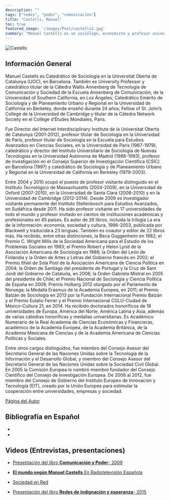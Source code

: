 ```yaml
---
description: ""
tags: ["redes", "poder", "comunicación"]
title: "Castells, Manuel"
toc: true
featured_image: '/images/Post/castells2.jpg'
summary: "Manuel Castells es un sociólogo, economista y profesor universitario de Sociología y de Urbanismo en la Universidad de California en Berkeley, así como director del Internet Interdisciplinary Institute en la Universidad Abierta de Cataluña y presidente del consejo académico de Next International Business School."
---
```



![Castells](../../images/Post/castells1.jpg)


## Información General
Manuel Castells es Catedrático de Sociología en la Universitat Oberta de Catalunya (UOC), en Barcelona. También es University Professor y catedrático titular de la Cátedra Wallis Annenberg de Tecnología de Comunicación y Sociedad de la Escuela Annenberg de Comunicación, de la Universidad of Southern California, en Los Ángeles;  Catedrático Emérito de Sociología y de Planeamiento Urbano y Regional en la Universidad de California en Berkeley, donde enseñó durante 24 años; Fellow of St. John’s College de la Universidad de Cambridge y titular de la Cátedra Network Society en el Collège d’Études Mondiales, Paris. 

Fue Director del Internet Interdisciplinary Institute de la Universitat Oberta de Catalunya (2001-2012), profesor titular de Sociología en la Universidad de París, profesor titular de Sociología en la Escuela para Estudios Avanzados en Ciencias Sociales, en la Universidad de París (1967-1979), catedrático y director del Instituto Universitario de Sociología de Nuevas Tecnologías en la Universidad Autónoma de Madrid (1988-1993), profesor de investigación en el Consejo Superior de Investigación Científica (CSIC) en Barcelona (1997) y catedrático de Sociología y de Planeamiento Urbano y Regional en la Universidad de California en Berkeley (1979-2003).

Entre 2004 y 2010 ocupó el puesto de profesor visitante distinguido en el Instituto Tecnológico de Massachusetts (2004-2009), en la Universidad de Oxford (2007-2010), en la Universidad de Santa Clara (2008-2010) y en la Universidad de Cambridge (2012-2014). Desde 2009 es investigador visitante permanente del Instituto Stellenbosch para Estudios Avanzados, en Sudáfrica desde 2011. Ha sido profesor visitante en 17 universidades de todo el mundo y profesor invitado en cientos de instituciones académicas y profesionales en 45 países. Es autor de 26 libros, incluida la trilogía La era de la información: economía, sociedad y cultura, 1996-2003, publicada por Blackwell y traducida a 23 lenguas. También es coautor y editor de 22 libros más. Ha recibido, entre otras distinciones, la Beca Guggenheim en 1982; el Premio C. Wright Mills de la Sociedad Americana para el Estudio de los Problemas Sociales en 1983; el Premio Robert y Helen Lynd de la Asociación Americana de Sociología en 1988; la Orden del León de Finlandia y la Orden de Artes y Letras del Gobierno francés en 2002; el Premio Ithiel de Sola Pool de la Asociación Americana de Ciencia Política en 2004; la Orden de Santiago del presidente de Portugal  y la Cruz de Sant Jordi del Gobierno de Cataluña, en 2006; la Orden Gabriela Mistral en 2005 del presidente de Chile; el Premio Nacional de Sociología y Ciencia Política de España en 2008; Premio Holberg 2012 otorgado por el Parlamento de Noruega; la Medalla Erasmus de la Academia Europea, en 2011; el Premio Balzán de Sociología en 2013 por la Fundación Internacional Premio Balzán y el Premio Eulalio Ferrer y el Premio Internacional CGLU-Ciudad de México-Cultura 21, en 2014. Ha recibido doctorados honoríficos de 18 universidades de Europa, América del Norte, América Latina y Asia, además de varias cátedras honoríficas y medallas universitarias. Es Académico Numerario de la Real Academia de Ciencias Económicas y Financieras, académico de la Academia Europea, de la Academia Británica, de la Academia Mexicana de Ciencias y de la Academia Americana de Ciencias Políticas y Sociales.  

Entre otros cargos distinguidos, fue miembro del Consejo Asesor del Secretario General de las Naciones Unidas sobre la Tecnología de la Información y el Desarrollo Global, y miembro del Consejo Asesor del Secretario General de las Naciones Unidas sobre la Sociedad Civil Global. En 2005 la Comisión Europea lo nombró miembro fundador del Consejo Científico del Consejo de Investigación Europea. De 2008 al 2012, fue miembro del Consejo de Gobierno del Instituto Europeo de Innovación y Tecnología (EIT), creado por la Unión Europea para estimular la cooperación entre universidades, empresas y sociedad.

[Página del Autor](http://www.manuelcastells.info/es)

## Bibliografía en Español 
- 
- 

## Videos (Entrevistas, presentaciones)

- [Presentación del libro **Comunicación y Poder**- 2009](https://www.youtube.com/watch?v=BfSmA6HHVlE)

- [**El mundo según Manuel Castells** En Radiotelevisión Española](https://www.youtube.com/watch?v=fUodIfrX6UE)

-  [Sociedad en Red](https://www.youtube.com/watch?v=qpkENiSUcJM)

- [Presentación del libro **Redes de indignación y esperanza**- 2015](https://www.youtube.com/watch?v=S_7zOcnDvFs)
